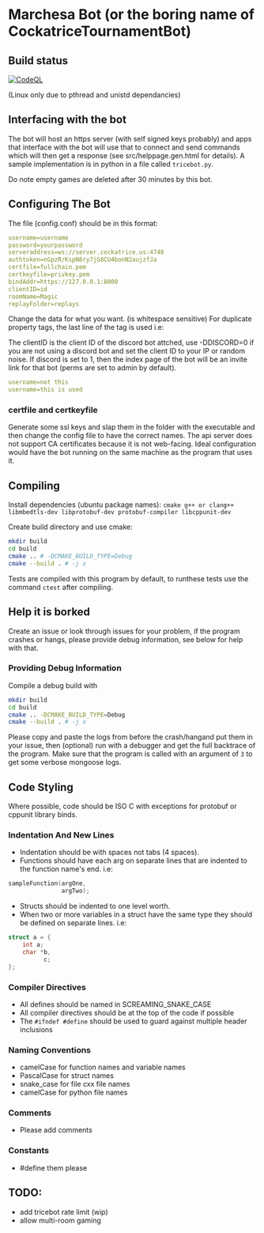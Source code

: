 # Marchesa Bot (or the boring name of CockatriceTournamentBot)

## Build status
[![CodeQL](https://github.com/djpiper28/CockatriceTournamentBot/actions/workflows/codeql-analysis.yml/badge.svg)](https://github.com/djpiper28/CockatriceTournamentBot/actions/workflows/codeql-analysis.yml)

(Linux only due to pthread and unistd dependancies)

## Interfacing with the bot
The bot will host an https server (with self signed keys probably) and apps that
interface with the bot will use that to connect and send commands which will then
get a response (see src/helppage.gen.html for details). A sample implementation is
in python in a file called `tricebot.py`.

Do note empty games are deleted after 30 minutes by this bot.

## Configuring The Bot
The file (config.conf) should be in this format:

```yaml
username=username
password=yourpassword
serveraddress=ws://server.cockatrice.us:4748
authtoken=nGpzR/KspN6ry7jG8CU4bonN2aujzfJa
certfile=fullchain.pem
certkeyfile=privkey.pem
bindAddr=https://127.0.0.1:8000
clientID=id
roomName=Magic
replayFolder=replays
```
Change the data for what you want. (is whitespace sensitive)
For duplicate property tags, the last line of the tag is used i.e:

The clientID is the client ID of the discord bot attched, use -DDISCORD=0 if you
are not using a discord bot and set the client ID to your IP or random noise. If
discord is set to 1, then the index page of the bot will be an invite link for
that bot (perms are set to admin by default).

```yaml
username=not this
username=this is used

```

### certfile and certkeyfile
Generate some ssl keys and slap them in the folder with the executable and then
change the config file to have the correct names. The api server does not support
CA certificates because it is not web-facing. Ideal configuration would have the
bot running on the same machine as the program that uses it.

## Compiling
Install dependencies (ubuntu package names):
`cmake g++ or clang++ libmbedtls-dev libprotobuf-dev protobuf-compiler libcppunit-dev`

Create build directory and use cmake:
```sh
mkdir build
cd build
cmake .. # -DCMAKE_BUILD_TYPE=Debug
cmake --build . # -j x
```
Tests are compiled with this program by default, to runthese tests use the command 
`ctest` after compiling.

## Help it is borked
Create an issue or look through issues for your problem, if the program crashes or 
hangs, please provide debug information, see below for help with that.

### Providing Debug Information
Compile a debug build with 
```sh
mkdir build
cd build
cmake .. -DCMAKE_BUILD_TYPE=Debug
cmake --build . # -j x
```
Please copy and paste the logs from before the crash/hangand put them in your 
issue, then (optional) run with a debugger and get the full backtrace of the 
program. Make sure that the program is called with an argument
of `3` to get some verbose mongoose logs.

## Code Styling
Where possible, code should be ISO C with exceptions for protobuf or cppunit
library binds.

### Indentation And New Lines
 - Indentation should be with spaces not tabs (4 spaces).
 - Functions should have each arg on separate lines that are indented to the function name's end.
i.e:
```c
sampleFunction(argOne,
               argTwo);
```
 - Structs should be indented to one level worth. 
 - When two or more variables in a struct have the same type they should be defined on separate lines.
i.e:
```c
struct a = {
    int a;
    char *b,
          c;
};
```

### Compiler Directives
 - All defines should be named in SCREAMING_SNAKE_CASE
 - All compiler directives should be at the top of the code if possible
 - The `#ifndef #define` should be used to guard against multiple header inclusions

### Naming Conventions
 - camelCase for function names and variable names
 - PascalCase for struct names
 - snake_case for file cxx file names
 - camelCase for python file names

### Comments
 - Please add comments

### Constants
 - #define them please

## TODO:
- add tricebot rate limit (wip)
- allow multi-room gaming
